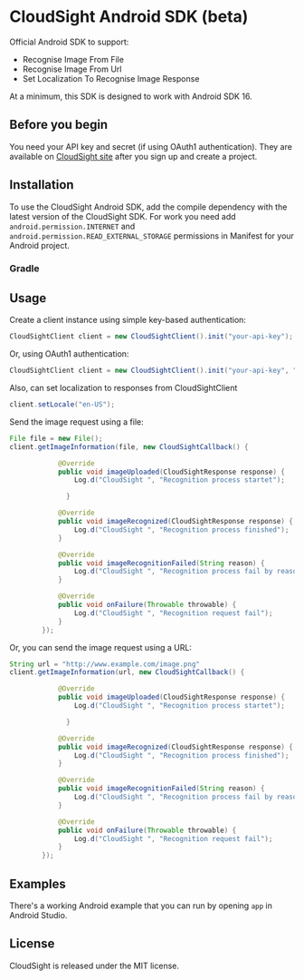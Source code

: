 # CloudSight Android SDK (beta) 

Official Android SDK to support:

 - Recognise Image From File
 - Recognise Image From Url
 - Set Localization To Recognise Image Response

At a minimum, this SDK is designed to work with Android SDK 16.

## Before you begin

You need your API key and secret (if using OAuth1 authentication). They are available on [CloudSight site](https://cloudsightapi.com/) after you sign up and create a project.

## Installation

To use the CloudSight Android SDK, add the compile dependency with the latest version of the CloudSight SDK.
For work you need add `android.permission.INTERNET` and `android.permission.READ_EXTERNAL_STORAGE` permissions in Manifest for your Android project.

### Gradle



## Usage

Create a client instance using simple key-based authentication:

```java
CloudSightClient client = new CloudSightClient().init("your-api-key");

```

Or, using OAuth1 authentication:

```java
CloudSightClient client = new CloudSightClient().init("your-api-key", "your-api-secret");
```

Also, can set localization to responses from CloudSightClient

```java
client.setLocale("en-US");

```

Send the image request using a file:

```java
File file = new File();
client.getImageInformation(file, new CloudSightCallback() {

            @Override
            public void imageUploaded(CloudSightResponse response) {
          		Log.d("CloudSight ", "Recognition process startet");

        	  }

            @Override
            public void imageRecognized(CloudSightResponse response) {
          		Log.d("CloudSight ", "Recognition process finished");
            }

            @Override
            public void imageRecognitionFailed(String reason) {
          		Log.d("CloudSight ", "Recognition process fail by reason");
            }

            @Override
            public void onFailure(Throwable throwable) {
          		Log.d("CloudSight ", "Recognition request fail");
            }
        });
```

Or, you can send the image request using a URL:

```java
String url = "http://www.example.com/image.png"
client.getImageInformation(url, new CloudSightCallback() {

            @Override
            public void imageUploaded(CloudSightResponse response) {
          		Log.d("CloudSight ", "Recognition process startet");

        	  }

            @Override
            public void imageRecognized(CloudSightResponse response) {
          		Log.d("CloudSight ", "Recognition process finished");
            }

            @Override
            public void imageRecognitionFailed(String reason) {
          		Log.d("CloudSight ", "Recognition process fail by reason");
            }

            @Override
            public void onFailure(Throwable throwable) {
          		Log.d("CloudSight ", "Recognition request fail");
            }
        });
```

## Examples

There's a working Android example that you can run by opening `app` in Android Studio.

## License

CloudSight is released under the MIT license.